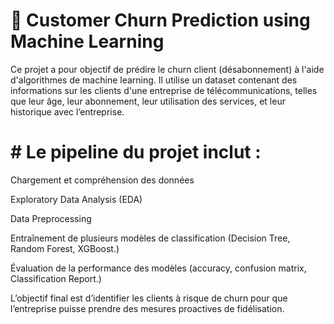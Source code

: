 # 🧠 Customer Churn Prediction using Machine Learning
Ce projet a pour objectif de prédire le churn client (désabonnement) à l'aide d'algorithmes de machine learning. Il utilise un dataset contenant des informations sur les clients d'une entreprise de télécommunications, telles que leur âge, leur abonnement, leur utilisation des services, et leur historique avec l’entreprise.

# # Le pipeline du projet inclut :

Chargement et compréhension des données

Exploratory Data Analysis (EDA)

Data Preprocessing

Entraînement de plusieurs modèles de classification (Decision Tree, Random Forest, XGBoost.)

Évaluation de la performance des modèles (accuracy, confusion matrix, Classification Report.)

L’objectif final est d’identifier les clients à risque de churn pour que l’entreprise puisse prendre des mesures proactives de fidélisation.
